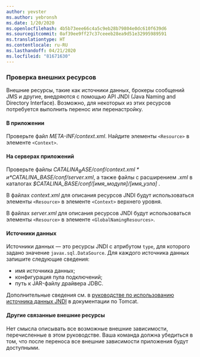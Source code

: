 ```yaml
---
author: yevster
ms.author: yebronsh
ms.date: 1/20/2020
ms.openlocfilehash: 4b5b73eee66c4a5c9eb28b79804e0dc610f639d6
ms.sourcegitcommit: 0af39ee9ff27c37ceeeb28ea9d51e32995989591
ms.translationtype: HT
ms.contentlocale: ru-RU
ms.lasthandoff: 04/21/2020
ms.locfileid: "81671630"
---
```

### <a name="inventory-external-resources"></a>Проверка внешних ресурсов

Внешние ресурсы, такие как источники данных, брокеры сообщений JMS и другие, внедряются с помощью API JNDI (Java Naming and Directory Interface). Возможно, для некоторых из этих ресурсов потребуется выполнить перенос или перенастройку.

#### <a name="inside-your-application"></a>В приложении

Проверьте файл *META-INF/context.xml*. Найдите элементы `<Resource>` в элементе `<Context>`.

#### <a name="on-the-application-servers"></a>На серверах приложений

Проверьте файлы *$CATALINA_BASE/conf/context.xml* и *$CATALINA_BASE/conf/server.xml*, а также файлы с расширением *.xml* в каталогах *$CATALINA_BASE/conf/[имя_модуля]/[имя_узла]* .

В файлах *context.xml* для описания ресурсов JNDI будут использоваться элементы `<Resource>` в элементе `<Context>` верхнего уровня.

В файлах *server.xml* для описания ресурсов JNDI будут использоваться элементы `<Resource>` в элементе `<GlobalNamingResources>`.

#### <a name="datasources"></a>Источники данных

Источники данных — это ресурсы JNDI с атрибутом `type`, для которого задано значение `javax.sql.DataSource`. Для каждого источника данных запишите следующие сведения:

* имя источника данных;
* конфигурация пула подключений;
* путь к JAR-файлу драйвера JDBC.

Дополнительные сведения см. в [руководстве по использованию источника данных JNDI](https://tomcat.apache.org/tomcat-9.0-doc/jndi-datasource-examples-howto.html) в документации по Tomcat.

#### <a name="all-other-external-resources"></a>Другие связанные внешние ресурсы

Нет смысла описывать все возможные внешние зависимости, перечисленные в этом руководстве. Ваша команда должна убедиться в том, что после переноса все внешние зависимости приложения будут доступными.
